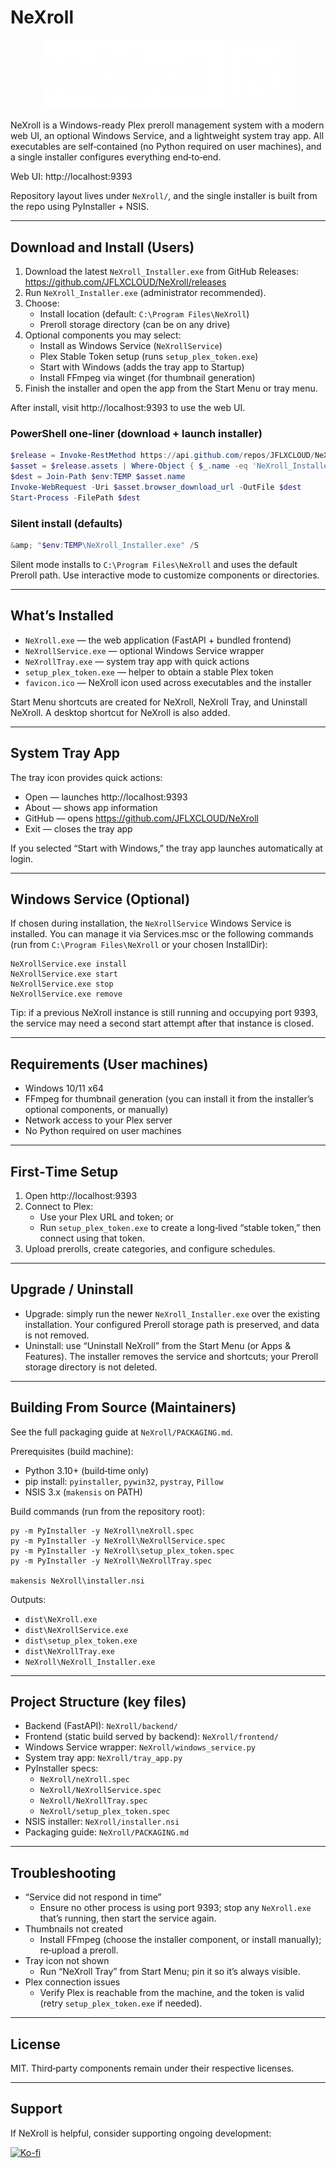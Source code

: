 # NeXroll
<div align="center">
  <img src="frontend/NeXroll_Logo_WHT.png" alt="NeXroll Logo" width="400"/>
  <br>
</div>

NeXroll is a Windows-ready Plex preroll management system with a modern web UI, an optional Windows Service, and a lightweight system tray app. All executables are self‑contained (no Python required on user machines), and a single installer configures everything end‑to‑end.

Web UI: http://localhost:9393

Repository layout lives under `NeXroll/`, and the single installer is built from the repo using PyInstaller + NSIS.

---

## Download and Install (Users)

1. Download the latest `NeXroll_Installer.exe` from GitHub Releases:
   https://github.com/JFLXCLOUD/NeXroll/releases
2. Run `NeXroll_Installer.exe` (administrator recommended).
3. Choose:
   - Install location (default: `C:\Program Files\NeXroll`)
   - Preroll storage directory (can be on any drive)
4. Optional components you may select:
   - Install as Windows Service (`NeXrollService`)
   - Plex Stable Token setup (runs `setup_plex_token.exe`)
   - Start with Windows (adds the tray app to Startup)
   - Install FFmpeg via winget (for thumbnail generation)
5. Finish the installer and open the app from the Start Menu or tray menu.

After install, visit http://localhost:9393 to use the web UI.
### PowerShell one‑liner (download + launch installer)

```powershell
$release = Invoke-RestMethod https://api.github.com/repos/JFLXCLOUD/NeXroll/releases/latest
$asset = $release.assets | Where-Object { $_.name -eq 'NeXroll_Installer.exe' } | Select-Object -First 1
$dest = Join-Path $env:TEMP $asset.name
Invoke-WebRequest -Uri $asset.browser_download_url -OutFile $dest
Start-Process -FilePath $dest
```

### Silent install (defaults)

```powershell
&amp; "$env:TEMP\NeXroll_Installer.exe" /S
```

Silent mode installs to `C:\Program Files\NeXroll` and uses the default Preroll path. Use interactive mode to customize components or directories.

---

## What’s Installed

- `NeXroll.exe` — the web application (FastAPI + bundled frontend)
- `NeXrollService.exe` — optional Windows Service wrapper
- `NeXrollTray.exe` — system tray app with quick actions
- `setup_plex_token.exe` — helper to obtain a stable Plex token
- `favicon.ico` — NeXroll icon used across executables and the installer

Start Menu shortcuts are created for NeXroll, NeXroll Tray, and Uninstall NeXroll. A desktop shortcut for NeXroll is also added.

---

## System Tray App

The tray icon provides quick actions:
- Open — launches http://localhost:9393
- About — shows app information
- GitHub — opens https://github.com/JFLXCLOUD/NeXroll
- Exit — closes the tray app

If you selected “Start with Windows,” the tray app launches automatically at login.

---

## Windows Service (Optional)

If chosen during installation, the `NeXrollService` Windows Service is installed. You can manage it via Services.msc or the following commands (run from `C:\Program Files\NeXroll` or your chosen InstallDir):

```
NeXrollService.exe install
NeXrollService.exe start
NeXrollService.exe stop
NeXrollService.exe remove
```

Tip: if a previous NeXroll instance is still running and occupying port 9393, the service may need a second start attempt after that instance is closed.

---

## Requirements (User machines)

- Windows 10/11 x64
- FFmpeg for thumbnail generation (you can install it from the installer’s optional components, or manually)
- Network access to your Plex server
- No Python required on user machines

---

## First‑Time Setup

1. Open http://localhost:9393
2. Connect to Plex:
   - Use your Plex URL and token; or
   - Run `setup_plex_token.exe` to create a long‑lived “stable token,” then connect using that token.
3. Upload prerolls, create categories, and configure schedules.

---

## Upgrade / Uninstall

- Upgrade: simply run the newer `NeXroll_Installer.exe` over the existing installation. Your configured Preroll storage path is preserved, and data is not removed.
- Uninstall: use “Uninstall NeXroll” from the Start Menu (or Apps & Features). The installer removes the service and shortcuts; your Preroll storage directory is not deleted.

---

## Building From Source (Maintainers)

See the full packaging guide at `NeXroll/PACKAGING.md`.

Prerequisites (build machine):
- Python 3.10+ (build‑time only)
- pip install: `pyinstaller`, `pywin32`, `pystray`, `Pillow`
- NSIS 3.x (`makensis` on PATH)

Build commands (run from the repository root):

```
py -m PyInstaller -y NeXroll\neXroll.spec
py -m PyInstaller -y NeXroll\NeXrollService.spec
py -m PyInstaller -y NeXroll\setup_plex_token.spec
py -m PyInstaller -y NeXroll\NeXrollTray.spec

makensis NeXroll\installer.nsi
```

Outputs:
- `dist\NeXroll.exe`
- `dist\NeXrollService.exe`
- `dist\setup_plex_token.exe`
- `dist\NeXrollTray.exe`
- `NeXroll\NeXroll_Installer.exe`

---


## Project Structure (key files)

- Backend (FastAPI): `NeXroll/backend/`
- Frontend (static build served by backend): `NeXroll/frontend/`
- Windows Service wrapper: `NeXroll/windows_service.py`
- System tray app: `NeXroll/tray_app.py`
- PyInstaller specs:
  - `NeXroll/neXroll.spec`
  - `NeXroll/NeXrollService.spec`
  - `NeXroll/NeXrollTray.spec`
  - `NeXroll/setup_plex_token.spec`
- NSIS installer: `NeXroll/installer.nsi`
- Packaging guide: `NeXroll/PACKAGING.md`

---

## Troubleshooting

- “Service did not respond in time”
  - Ensure no other process is using port 9393; stop any `NeXroll.exe` that’s running, then start the service again.
- Thumbnails not created
  - Install FFmpeg (choose the installer component, or install manually); re‑upload a preroll.
- Tray icon not shown
  - Run “NeXroll Tray” from Start Menu; pin it so it’s always visible.
- Plex connection issues
  - Verify Plex is reachable from the machine, and the token is valid (retry `setup_plex_token.exe` if needed).

---

## License

MIT. Third‑party components remain under their respective licenses.


---

## Support

If NeXroll is helpful, consider supporting ongoing development:

[![Ko-fi](https://img.shields.io/badge/Ko--fi-Support%20Me-FF5E5B?style=for-the-badge&amp;logo=ko-fi&amp;logoColor=white)](https://ko-fi.com/j_b__)


